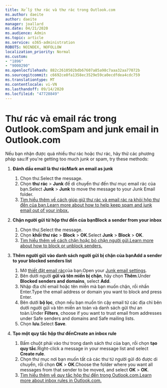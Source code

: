 ```yaml
---
title: Xử lý thư rác và thư rác trong Outlook.com
ms.author: daeite
author: daeite
manager: joallard
ms.date: 04/21/2020
ms.audience: Admin
ms.topic: article
ms.service: o365-administration
ROBOTS: NOINDEX, NOFOLLOW
localization_priority: Normal
ms.custom:
- "1896"
- "9000290"
ms.openlocfilehash: 882c2610502bdb67607a85a98c7aaa32aa77072b
ms.sourcegitcommit: c6692ce0fa1358ec3529e59ca0ecdfdea4cdc759
ms.translationtype: MT
ms.contentlocale: vi-VN
ms.lasthandoff: 09/14/2020
ms.locfileid: "47728849"
---
```

# <a name="spam-and-junk-email-in-outlookcom"></a><span data-ttu-id="13aaf-102">Thư rác và email rác trong Outlook.com</span><span class="sxs-lookup"><span data-stu-id="13aaf-102">Spam and junk email in Outlook.com</span></span>

<span data-ttu-id="13aaf-103">Nếu bạn nhận được quá nhiều thư rác hoặc thư rác, hãy thử các phương pháp sau:</span><span class="sxs-lookup"><span data-stu-id="13aaf-103">If you're getting too much junk or spam, try these methods:</span></span>

1. <span data-ttu-id="13aaf-104">**Đánh dấu email là thư rác**</span><span class="sxs-lookup"><span data-stu-id="13aaf-104">**Mark an email as junk**</span></span>
    1. <span data-ttu-id="13aaf-105">Chọn thư.</span><span class="sxs-lookup"><span data-stu-id="13aaf-105">Select the message.</span></span>
    1. <span data-ttu-id="13aaf-106">Chọn **thư rác**  >  **Junk** để di chuyển thư đến thư mục email rác của bạn.</span><span class="sxs-lookup"><span data-stu-id="13aaf-106">Select **Junk** > **Junk** to move the message to your Junk Email folder.</span></span>
    1. [<span data-ttu-id="13aaf-107">Tìm hiểu thêm về cách giúp giữ thư rác và email rác ra khỏi hộp thư đến của bạn.</span><span class="sxs-lookup"><span data-stu-id="13aaf-107">Learn more about how to help keep spam and junk email out of your inbox.</span></span>](https://support.office.com/article/a3ece97b-82f8-4a5e-9ac3-e92fa6427ae4?wt.mc_id=Office_Outlook_com_Alchemy)

1. <span data-ttu-id="13aaf-108">**Chặn người gửi từ hộp thư đến của bạn**</span><span class="sxs-lookup"><span data-stu-id="13aaf-108">**Block a sender from your inbox**</span></span>
    1. <span data-ttu-id="13aaf-109">Chọn thư.</span><span class="sxs-lookup"><span data-stu-id="13aaf-109">Select the message.</span></span>
    1. <span data-ttu-id="13aaf-110">Chọn **khối thư rác**  >  **Block**  >  **OK**.</span><span class="sxs-lookup"><span data-stu-id="13aaf-110">Select **Junk** > **Block** > **OK**.</span></span>
    1. [<span data-ttu-id="13aaf-111">Tìm hiểu thêm về cách chặn hoặc bỏ chặn người gửi.</span><span class="sxs-lookup"><span data-stu-id="13aaf-111">Learn more about how to block or unblock senders.</span></span>](https://support.office.com/article/afba1c94-77bb-4f50-8b85-057cf52f4d5e?wt.mc_id=Office_Outlook_com_Alchemy)

1. <span data-ttu-id="13aaf-112">**Thêm người gửi vào danh sách người gửi bị chặn của bạn**</span><span class="sxs-lookup"><span data-stu-id="13aaf-112">**Add a sender to your blocked senders list**</span></span>
    1. <span data-ttu-id="13aaf-113">Mở [thiết đặt email rác](https://outlook.live.com/mail/options/mail/junkEmail/blockedSendersAndDomainsV2)của bạn.</span><span class="sxs-lookup"><span data-stu-id="13aaf-113">Open your [Junk email settings](https://outlook.live.com/mail/options/mail/junkEmail/blockedSendersAndDomainsV2).</span></span>
    1. <span data-ttu-id="13aaf-114">Bên dưới người **gửi và tên miền bị chặn**, hãy chọn **Thêm**.</span><span class="sxs-lookup"><span data-stu-id="13aaf-114">Under **Blocked senders and domains**, select **Add**.</span></span>
    1. <span data-ttu-id="13aaf-115">Nhập địa chỉ email hoặc tên miền mà bạn muốn chặn, rồi nhấn Enter.</span><span class="sxs-lookup"><span data-stu-id="13aaf-115">Type the email address or domain you want to block and press Enter.</span></span>
    1. <span data-ttu-id="13aaf-116">Bên dưới **bộ lọc**, chọn nếu bạn muốn tin cậy email từ các địa chỉ bên dưới người gửi và tên miền an toàn và danh sách gửi thư an toàn.</span><span class="sxs-lookup"><span data-stu-id="13aaf-116">Under **Filters**, choose if you want to trust email from addresses under Safe senders and domains and Safe mailing lists.</span></span>
    1. <span data-ttu-id="13aaf-117">Chọn **lưu**.</span><span class="sxs-lookup"><span data-stu-id="13aaf-117">Select **Save**.</span></span>

1. <span data-ttu-id="13aaf-118">**Tạo một quy tắc hộp thư đến**</span><span class="sxs-lookup"><span data-stu-id="13aaf-118">**Create an inbox rule**</span></span>
    1. <span data-ttu-id="13aaf-119">Bấm chuột phải vào thư trong danh sách thư của bạn, rồi chọn **tạo quy tắc**.</span><span class="sxs-lookup"><span data-stu-id="13aaf-119">Right-click a message in your message list and select **Create rule**.</span></span>
    1. <span data-ttu-id="13aaf-120">Chọn thư mục nơi bạn muốn tất cả các thư từ người gửi đó được di chuyển, rồi chọn **OK**  >  **OK**.</span><span class="sxs-lookup"><span data-stu-id="13aaf-120">Choose the folder where you want all messages from that sender to be moved, and select **OK** > **OK**.</span></span>
    1. [<span data-ttu-id="13aaf-121">Tìm hiểu thêm về quy tắc hộp thư đến trong Outlook.com.</span><span class="sxs-lookup"><span data-stu-id="13aaf-121">Learn more about inbox rules in Outlook.com.</span></span>](https://support.office.com/article/4b094371-a5d7-49bd-8b1b-4e4896a7cc5d?wt.mc_id=Office_Outlook_com_Alchemy)